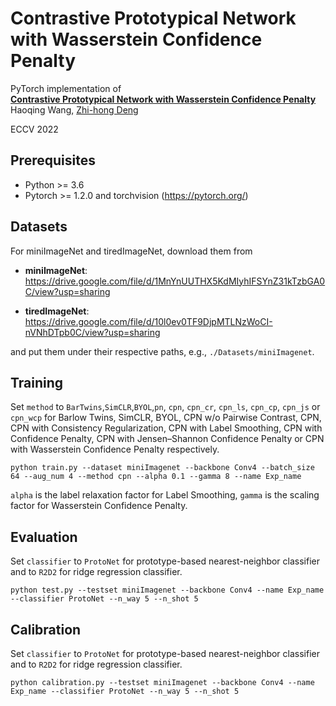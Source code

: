 # Contrastive Prototypical Network with Wasserstein Confidence Penalty
PyTorch implementation of
<br>
[**Contrastive Prototypical Network with Wasserstein Confidence Penalty**]()
<br>
Haoqing Wang, [Zhi-hong Deng](http://www.cis.pku.edu.cn/jzyg/szdw/dzh.htm)

ECCV 2022


## Prerequisites
- Python >= 3.6
- Pytorch >= 1.2.0 and torchvision (https://pytorch.org/)

## Datasets
For miniImageNet and tiredImageNet, download them from

* **miniImageNet**: https://drive.google.com/file/d/1MnYnUUTHX5KdMIyhIFSYnZ31kTzbGA0C/view?usp=sharing

* **tiredImageNet**: https://drive.google.com/file/d/10l0ev0TF9DjpMTLNzWoCI-nVNhDTpb0C/view?usp=sharing

and put them under their respective paths, e.g., `./Datasets/miniImagenet`.

## Training
Set `method` to `BarTwins`,`SimCLR`,`BYOL`,`pn`, `cpn`, `cpn_cr`, `cpn_ls`, `cpn_cp`, `cpn_js` or `cpn_wcp` for Barlow Twins, SimCLR, BYOL, CPN w/o Pairwise Contrast, CPN, CPN with Consistency Regularization, CPN with Label Smoothing, CPN with Confidence Penalty, CPN with Jensen–Shannon Confidence Penalty or CPN with Wasserstein Confidence Penalty respectively.
```
python train.py --dataset miniImagenet --backbone Conv4 --batch_size 64 --aug_num 4 --method cpn --alpha 0.1 --gamma 8 --name Exp_name
```
`alpha` is the label relaxation factor for Label Smoothing, `gamma` is the scaling factor for Wasserstein Confidence Penalty.

## Evaluation
Set `classifier` to `ProtoNet` for prototype-based nearest-neighbor classifier and to `R2D2` for ridge regression classifier.
```
python test.py --testset miniImagenet --backbone Conv4 --name Exp_name --classifier ProtoNet --n_way 5 --n_shot 5
```

## Calibration
Set `classifier` to `ProtoNet` for prototype-based nearest-neighbor classifier and to `R2D2` for ridge regression classifier.
```
python calibration.py --testset miniImagenet --backbone Conv4 --name Exp_name --classifier ProtoNet --n_way 5 --n_shot 5
```
